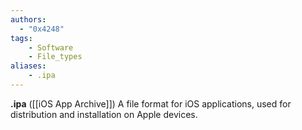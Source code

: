 ```yaml
---
authors:
  - "0x4248"
tags:
    - Software
    - File_types
aliases:
    - .ipa
---
```

**.ipa** ([[iOS App Archive]]) A file format for iOS applications, used for distribution and installation on Apple devices.
